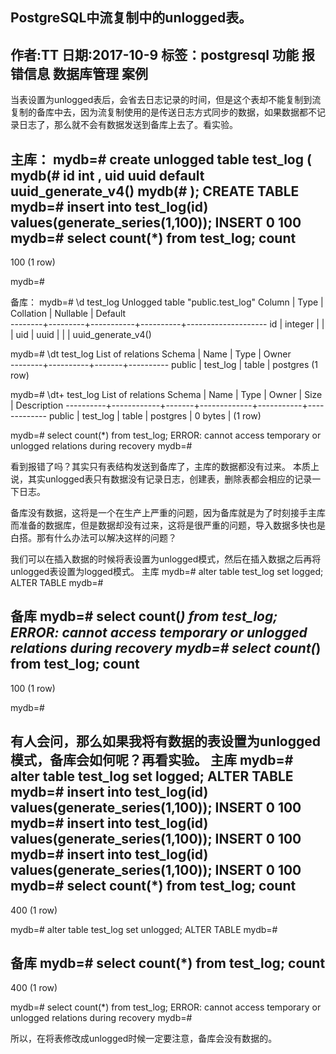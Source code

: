 
PostgreSQL中流复制中的unlogged表。  
------------------------------------------
作者:TT
日期:2017-10-9
标签：postgresql  功能  报错信息  数据库管理  案例 
------------------------------------------
当表设置为unlogged表后，会省去日志记录的时间，但是这个表却不能复制到流复制的备库中去，因为流复制使用的是传送日志方式同步的数据，如果数据都不记录日志了，那么就不会有数据发送到备库上去了。看实验。

主库：
mydb=# create unlogged table test_log (
mydb(# id int , uid uuid default uuid_generate_v4()
mydb(# );
CREATE TABLE
mydb=# insert into test_log(id) values(generate_series(1,100));
INSERT 0 100
mydb=# select count(*) from test_log;
 count
-------
   100
(1 row)

mydb=#


备库：
mydb=# \d test_log
               Unlogged table "public.test_log"
 Column |  Type   | Collation | Nullable |      Default      
--------+---------+-----------+----------+--------------------
 id     | integer |           |          |
 uid    | uuid    |           |          | uuid_generate_v4()

mydb=# \dt test_log
          List of relations
 Schema |   Name   | Type  |  Owner  
--------+----------+-------+----------
 public | test_log | table | postgres
(1 row)

mydb=# \dt+ test_log
                      List of relations
 Schema |   Name   | Type  |  Owner   |  Size   | Description
----------+------------+-------+-------------+-----------+-------------
 public | test_log | table | postgres | 0 bytes |
(1 row)

mydb=# select count(*)  from test_log;
ERROR:  cannot access temporary or unlogged relations during recovery
mydb=#

看到报错了吗？其实只有表结构发送到备库了，主库的数据都没有过来。
本质上说，其实unlogged表只有数据没有记录日志，创建表，删除表都会相应的记录一下日志。

备库没有数据，这将是一个在生产上严重的问题，因为备库就是为了时刻接手主库而准备的数据库，但是数据却没有过来，这将是很严重的问题，导入数据多快也是白搭。那有什么办法可以解决这样的问题？

我们可以在插入数据的时候将表设置为unlogged模式，然后在插入数据之后再将unlogged表设置为logged模式。
主库
mydb=# alter table test_log set logged;
ALTER TABLE
mydb=#

备库
mydb=# select count(*)  from test_log;
ERROR:  cannot access temporary or unlogged relations during recovery
mydb=# select count(*)  from test_log;
 count
-------
   100
(1 row)

mydb=#

有人会问，那么如果我将有数据的表设置为unlogged模式，备库会如何呢？再看实验。
主库
mydb=# alter table test_log set logged;
ALTER TABLE
mydb=# insert into test_log(id) values(generate_series(1,100));
INSERT 0 100
mydb=# insert into test_log(id) values(generate_series(1,100));
INSERT 0 100
mydb=# insert into test_log(id) values(generate_series(1,100));
INSERT 0 100
mydb=# select count(*) from test_log;
 count
-------
   400
(1 row)

mydb=# alter table test_log set unlogged;
ALTER TABLE
mydb=#

备库
mydb=# select count(*)  from test_log;
 count
-------
   400
(1 row)

mydb=# select count(*)  from test_log;
ERROR:  cannot access temporary or unlogged relations during recovery
mydb=#

所以，在将表修改成unlogged时候一定要注意，备库会没有数据的。
